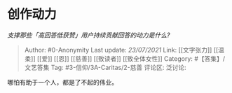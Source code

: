 # 创作动力
*支撑那些「高回答低获赞」用户持续贡献回答的动力是什么?*

> Author: #0-Anonymity
> Last update: *23/07/2021*
> Link: [[文字张力]] [[温柔]] [[爱]] [[恩]] [[慈善]] [[致读者]] [[致全体女性]]
> Category: #【答集】/文艺答集
> Tag: #3-信仰/3A-Caritas/2-慈善
> 评论区:
> 泛讨论:

哪怕有助于一个人，都是了不起的伟业。
